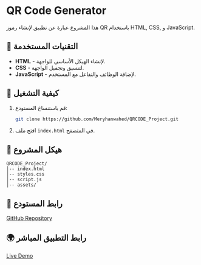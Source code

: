 # QR Code Generator

هذا المشروع عبارة عن تطبيق لإنشاء رموز QR باستخدام HTML, CSS, و JavaScript.

## 📌 التقنيات المستخدمة
- **HTML** - لإنشاء الهيكل الأساسي للواجهة.
- **CSS** - لتنسيق وتجميل الواجهة.
- **JavaScript** - لإضافة الوظائف والتفاعل مع المستخدم.

## 🚀 كيفية التشغيل
1. قم باستنساخ المستودع:
   ```bash
   git clone https://github.com/Meryhanwahed/QRCODE_Project.git
   ```
2. افتح ملف `index.html` في المتصفح.

## 📂 هيكل المشروع
```
QRCODE_Project/
│-- index.html
│-- styles.css
│-- script.js
│-- assets/
```

## 🔗 رابط المستودع
[GitHub Repository](https://github.com/Meryhanwahed/QRCODE_Project)

## 🌍 رابط التطبيق المباشر
[Live Demo](https://gleaming-syrniki-2d49b6.netlify.app/)

